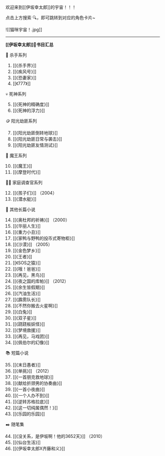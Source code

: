
欢迎来到[[伊坂幸太郎]]的宇宙！！！
 
点击上方搜索 🔍，即可跳转到对应的角色卡片~

![[猫咪宇宙！.jpg]]

---

**[[伊坂幸太郎]]🌳书目汇总** 

🔪 杀手系列

1. [[《杀手界》]] 
2. [[《疾风号》]] 
3. [[《恐妻家》]] 
4. [[《777》]] 

💀 死神系列

5. [[《死神的精确度》]] 
6. [[《死神的浮力》]] 

🪙 阳光劫匪系列

7. [[《阳光劫匪倒转地球》]] 
8. [[《阳光劫匪日常与袭击》]] 
9. [[《阳光劫匪友情测试》]] 

🐎 魔王系列

10. [[《魔王》]] 
11. [[《摩登时代》]] 

🐕‍🦺 家庭调查官系列

12. [[《孩子们》]] （2004）
13. [[《潜水艇》]] 

📙 其他长篇小说

14. [[《奥杜邦的祈祷》]] （2000）
15. [[《华丽人生》]] 
16. [[《重力小丑》]]
17. [[《家鸭与野鸭的投币式寄物柜》]]
18. [[《沙漠》]] （2005）
19. [[《金色梦乡》]]
20. [[《王者》]]
21. [[《SOS之猿》]]
22. [[《哦！爸爸》]]
23. [[《再见，黑鸟》]]
24. [[《夜之国的库帕》]] （2012）
25. [[《余生皆假期》]]
26. [[《汽油生活》]]
27. [[《霹雳队长》]]
28. [[《不然你搬去火星啊》]]
29. [[《白兔》]]
30. [[《双子星》]]
31. [[《跷跷板妖怪》]]
32. [[《梦境救援》]]
33. [[《再见，马戏团》]]
34. [[《佩伯尔的幻像》]]

📚 短篇小说

35. [[《末日愚者》]] 
36. [[《单挑》]] （2012）
37. [[《一首朋克救地球》]] 
38. [[《献给折颈男的协奏曲》]] 
39. [[《一首小夜曲》]] 
40. [[《一个人办不到》]] 
41. [[《逆转苏格拉底》]] 
42. [[《这一切纯属偶然！》]] 
43. [[《乐园的乐园》]] 

✒️ 随笔集

44. [[《没关系，是伊坂啊！他的3652天》]] （2010）
45. [[《仙台生活》]] 
46. [[《伊坂幸太郎X齐藤和义》]] 